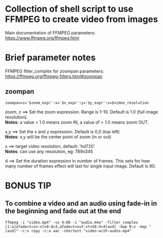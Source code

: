 # Collection of shell script to use FFMPEG to create video from images
Main documentation of FFMPEG parameters: https://www.ffmpeg.org/ffmpeg.html

# Brief parameter notes
FFMPEG filter_complex for zoompan parameters: https://ffmpeg.org/ffmpeg-filters.html#zoompan

## zoompan
```
zoompan=z='$zoom_expr':x='$x_expr':y='$y_expr':s=$video_resolution
```
zoom, z ==> Set the zoom expression. Range is 1-10. Default is 1.0 (full image resolution).  
<b>Notes</b>: a value > 1.0 means zoom IN, a value of < 1.0 means zoom OUT.

x,y ==> Set the x and y expression. Default is 0,0 (top left)   
<b>Notes</b>: x,y will be the center point of zoom (in or out)

s ==> target video resolution, default: 'hd720'  
<b>Notes</b>: can use any resolution, eg: 789x345

d ==> Set the duration expression in number of frames. This sets for how many number of frames effect will last for single input image. Default is 90.



# BONUS TIP

## To combine a video and an audio using fade-in in the beginning and fade out at the end
```
ffmpeg -i "video.mp4" -ss 4:00 -i "audio.m4a" -filter_complex [1:a]afade=t=in:st=0:d=3,afade=t=out:st=58:d=4[aud] -map 0:v -map "[aud]" -c:v copy -c:a aac -shortest "video-with-audio.mp4"
```
